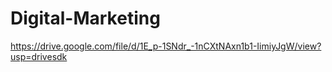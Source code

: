 # Digital-Marketing
https://drive.google.com/file/d/1E_p-1SNdr_-1nCXtNAxn1b1-IimiyJgW/view?usp=drivesdk
